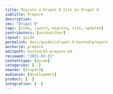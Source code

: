 ```yaml
---
title: Migrate a Drupal 8 Site to Drupal 9
subtitle: Prepare
description: 
cms: "Drupal 9"
tags: [code, launch, migrate, site, updates]
contributors: [wordsmither]
layout: guide
permalink: docs/guides/drupal-9-hosted/prepare
anchorid: prepare
editpath: hosted/03-prepare.md
reviewed: "2021-03-31"
contenttype: [guide]
categories: [--]
newcms: [drupal9]
audience: [development]
product: [--]
integration: [--]
---
```


<Partial file="drupal-9/prepare-local-environment-no-clone-new.md" />
